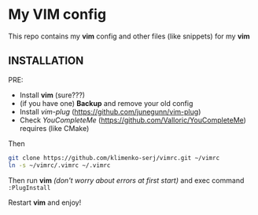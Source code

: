 My VIM config
===
This repo contains my **vim** config and other files (like snippets) for my **vim**

INSTALLATION
---

PRE: 
* Install **vim** (sure???)
* (if you have one) **Backup** and remove your old config
* Install *vim-plug* (https://github.com/junegunn/vim-plug)
* Check *YouCompleteMe* (https://github.com/Valloric/YouCompleteMe) requires  (like CMake)

Then
```bash
git clone https://github.com/klimenko-serj/vimrc.git ~/vimrc
ln -s ~/vimrc/.vimrc ~/.vimrc
```

Then run **vim** *(don't worry about errors at first start)* and exec command `:PlugInstall`

Restart **vim** and enjoy!
